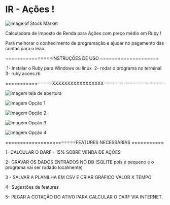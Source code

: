 # IR - Ações !

![Image of Stock Market](https://github.com/adalbertobrant/IRAcoes/blob/main/imagens/pexels-rodnae-productions-7947707(2).png)

Calculadora de Imposto de Renda para Ações com preço médio em Ruby !

Para melhorar o conhecimento de programação e ajudar no pagamento das contas para o leão.

================INSTRUÇÕES DE USO ====================

​		1- Instalar o Ruby para Windows ou linux
​		2- rodar o programa no terminal 
​		3- ruby acoes.rb

================XXXXXXXXXXXXXXXXX=====================



![Imagem tela de abertura](https://gthub.com/adalbertobrant/IRAcoes/blob/main/imagens/telaAberturaOpcao1.png)

![Imagem Opção 1](https://gthub.com/adalbertobrant/IRAcoes/blob/main/imagens/Opcao1Selecionada.png)

![Imagem Opção 2](https://gthub.com/adalbertobrant/IRAcoes/blob/main/imagens/Opcao2Selecionada.png)

![Imagem Opção 3](https://gthub.com/adalbertobrant/IRAcoes/blob/main/imagens/Opcao3Selecionada.png)

![Imagem Opção 4](https://gthub.com/adalbertobrant/IRAcoes/blob/main/imagens/Opcao4Selecionada.png)





========================FEATURES NECESSÁRIAS ===========

1- CALCULAR O DARF - 15% SOBRE VENDA DE AÇÕES

2- GRAVAR OS DADOS ENTRADOS NO DB (SQLITE pois é pequeno e o programa vai ser rodado localmente)

3 - SALVAR A PLANILHA EM CSV E CRIAR GRÁFICO VALOR X TEMPO

4-  Sugestões de features 

5- PEGAR A COTAÇÃO DO ATIVO PARA CALCULAR O DARF VIA INTERNET.

